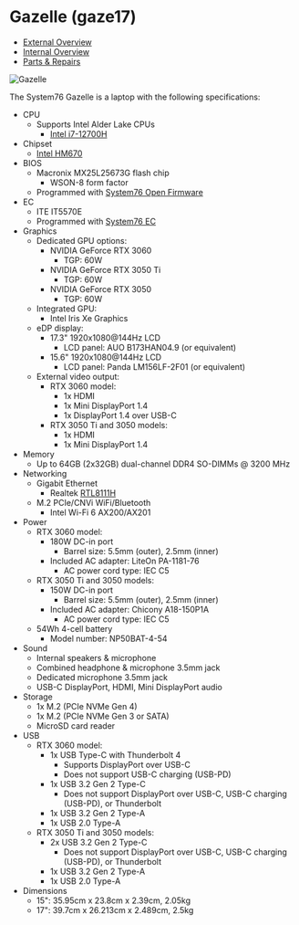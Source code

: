 # Gazelle (gaze17)

- [External Overview](./external-overview.md)
- [Internal Overview](./internal-overview.md)
- [Parts & Repairs](./repairs.md)

![Gazelle](./img/gaze17.webp)

The System76 Gazelle is a laptop with the following specifications:

- CPU
    - Supports Intel Alder Lake CPUs
        - [Intel i7-12700H](https://ark.intel.com/content/www/us/en/ark/products/132228/intel-core-i712700h-processor-24m-cache-up-to-4-70-ghz.html)
- Chipset
    - [Intel HM670](https://ark.intel.com/content/www/us/en/ark/products/187451/intel-hm670-chipset.html)
- BIOS
    - Macronix MX25L25673G flash chip
        - WSON-8 form factor
    - Programmed with [System76 Open Firmware](https://github.com/system76/firmware-open)
- EC
    - ITE IT5570E
    - Programmed with [System76 EC](https://github.com/system76/ec)
- Graphics
    - Dedicated GPU options:
        - NVIDIA GeForce RTX 3060
            - TGP: 60W
        - NVIDIA GeForce RTX 3050 Ti
            - TGP: 60W
        - NVIDIA GeForce RTX 3050
            - TGP: 60W
    - Integrated GPU:
        - Intel Iris Xe Graphics 
    - eDP display:
        - 17.3" 1920x1080@144Hz LCD
            - LCD panel: AUO B173HAN04.9 (or equivalent)
        - 15.6" 1920x1080@144Hz LCD
            - LCD panel: Panda LM156LF-2F01 (or equivalent)
    - External video output:
        - RTX 3060 model:
            - 1x HDMI
            - 1x Mini DisplayPort 1.4
            - 1x DisplayPort 1.4 over USB-C
        - RTX 3050 Ti and 3050 models:
            - 1x HDMI
            - 1x Mini DisplayPort 1.4
- Memory
    - Up to 64GB (2x32GB) dual-channel DDR4 SO-DIMMs @ 3200 MHz
- Networking
    - Gigabit Ethernet
        - Realtek [RTL8111H](https://www.realtek.com/en/products/communications-network-ics/item/rtl8111h-s-cg)
    - M.2 PCIe/CNVi WiFi/Bluetooth
        - Intel Wi-Fi 6 AX200/AX201
- Power
    - RTX 3060 model:
        - 180W DC-in port
            - Barrel size: 5.5mm (outer), 2.5mm (inner)
        - Included AC adapter: LiteOn PA-1181-76
            - AC power cord type: IEC C5
    - RTX 3050 Ti and 3050 models:
        - 150W DC-in port
            - Barrel size: 5.5mm (outer), 2.5mm (inner)
        - Included AC adapter: Chicony A18-150P1A
            - AC power cord type: IEC C5
    - 54Wh 4-cell battery
        - Model number: NP50BAT-4-54
- Sound
    - Internal speakers & microphone
    - Combined headphone & microphone 3.5mm jack
    - Dedicated microphone 3.5mm jack
    - USB-C DisplayPort, HDMI, Mini DisplayPort audio
- Storage
    - 1x M.2 (PCIe NVMe Gen 4)
    - 1x M.2 (PCIe NVMe Gen 3 or SATA)
    - MicroSD card reader
- USB
    - RTX 3060 model:
        - 1x USB Type-C with Thunderbolt 4
            - Supports DisplayPort over USB-C
            - Does not support USB-C charging (USB-PD)
        - 1x USB 3.2 Gen 2 Type-C
            - Does not support DisplayPort over USB-C, USB-C charging (USB-PD), or Thunderbolt
        - 1x USB 3.2 Gen 2 Type-A
        - 1x USB 2.0 Type-A
    - RTX 3050 Ti and 3050 models:
        - 2x USB 3.2 Gen 2 Type-C
            - Does not support DisplayPort over USB-C, USB-C charging (USB-PD), or Thunderbolt
        - 1x USB 3.2 Gen 2 Type-A
        - 1x USB 2.0 Type-A
- Dimensions
    - 15": 35.95cm x 23.8cm x 2.39cm, 2.05kg
    - 17": 39.7cm x 26.213cm x 2.489cm, 2.5kg
